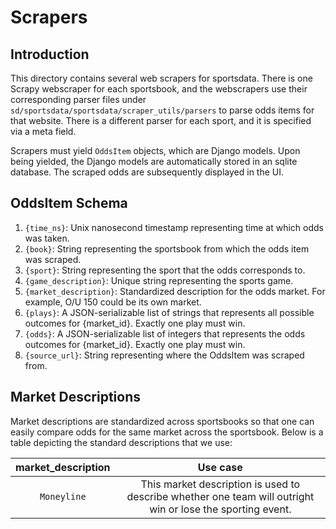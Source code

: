# Scrapers

## Introduction

This directory contains several web scrapers for sportsdata. There is one Scrapy webscraper for each sportsbook, and the webscrapers use their corresponding parser files under `sd/sportsdata/sportsdata/scraper_utils/parsers` to parse odds items for that website. There is a different parser for each sport, and it is specified via a meta field.  

Scrapers must yield `OddsItem` objects, which are Django models. Upon being yielded, the Django models are automatically stored in an sqlite database. The scraped odds are subsequently displayed in the UI. 

## OddsItem Schema

1. `{time_ns}`: Unix nanosecond timestamp representing time at which odds was taken.
2. `{book}`: String representing the sportsbook from which the odds item was scraped.
3. `{sport}`: String representing the sport that the odds corresponds to.
4. `{game_description}`: Unique string representing the sports game.
5. `{market_description}`: Standardized description for the odds market. For example, O/U 150 could be its own market.
6. `{plays}`: A JSON-serializable list of strings that represents all possible outcomes for {market_id}. Exactly one play must win.
7. `{odds}`: A JSON-serializable list of integers that represents the odds outcomes for {market_id}. Exactly one play must win.
8. `{source_url}`: String representing where the OddsItem was scraped from.

## Market Descriptions

Market descriptions are standardized across sportsbooks so that one can easily compare odds for the same market across the sportsbook. Below is a table depicting the standard descriptions that we use:



| market_description | Use case    | 
| :----:             | :----:      | 
| `Moneyline`        | This market description is used to describe whether one team will outright win or lose the sporting event.       | 

